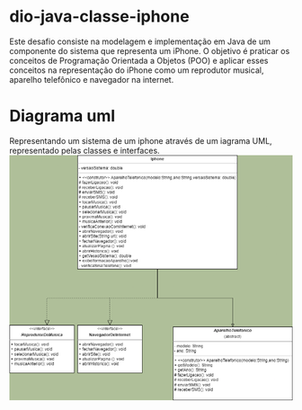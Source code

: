 # dio-java-classe-iphone

Este desafio consiste na modelagem e implementação em Java de um componente do sistema que representa um iPhone. O objetivo é praticar os conceitos de Programação Orientada a Objetos (POO) e aplicar esses conceitos na representação do iPhone como um reprodutor musical, aparelho telefônico e navegador na internet.

# Diagrama uml

Representando um sistema de um iphone através de um iagrama UML, representado pelas classes e interfaces.
![uml](/uml/Iphone.png)
